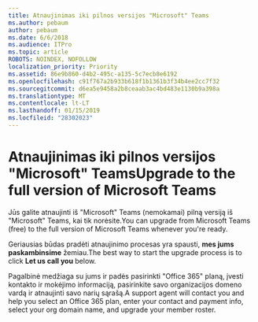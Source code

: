 ```yaml
---
title: Atnaujinimas iki pilnos versijos "Microsoft" Teams
ms.author: pebaum
author: pebaum
ms.date: 6/6/2018
ms.audience: ITPro
ms.topic: article
ROBOTS: NOINDEX, NOFOLLOW
localization_priority: Priority
ms.assetid: 86e9b860-d4b2-495c-a135-5c7ecb8e6192
ms.openlocfilehash: c91f767a2b933b618f1b1361b3f34b4ee2cc7f32
ms.sourcegitcommit: d6ea5e9458a2b8ceaab3ac4bd483e1130b9a398a
ms.translationtype: MT
ms.contentlocale: lt-LT
ms.lasthandoff: 01/15/2019
ms.locfileid: "28302023"
---
```

# <a name="upgrade-to-the-full-version-of-microsoft-teams"></a><span data-ttu-id="6a0ae-102">Atnaujinimas iki pilnos versijos "Microsoft" Teams</span><span class="sxs-lookup"><span data-stu-id="6a0ae-102">Upgrade to the full version of Microsoft Teams</span></span>

<span data-ttu-id="6a0ae-103">Jūs galite atnaujinti iš "Microsoft" Teams (nemokamai) pilną versiją iš "Microsoft" Teams, kai tik norėsite.</span><span class="sxs-lookup"><span data-stu-id="6a0ae-103">You can upgrade from Microsoft Teams (free) to the full version of Microsoft Teams whenever you're ready.</span></span>
  
<span data-ttu-id="6a0ae-104">Geriausias būdas pradėti atnaujinimo procesas yra spausti, **mes jums paskambinsime** žemiau.</span><span class="sxs-lookup"><span data-stu-id="6a0ae-104">The best way to start the upgrade process is to click **Let us call you** below.</span></span> 
  
<span data-ttu-id="6a0ae-105">Pagalbinė medžiaga su jums ir padės pasirinkti "Office 365" planą, įvesti kontakto ir mokėjimo informaciją, pasirinkite savo organizacijos domeno vardą ir atnaujinti savo narių sąrašą.</span><span class="sxs-lookup"><span data-stu-id="6a0ae-105">A support agent will contact you and help you select an Office 365 plan, enter your contact and payment info, select your org domain name, and upgrade your member roster.</span></span>
  

